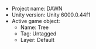 <!-- UNITY CODE ASSIST INSTRUCTIONS START -->
- Project name: DAWN
- Unity version: Unity 6000.0.44f1
- Active game object:
  - Name: Tree
  - Tag: Untagged
  - Layer: Default
<!-- UNITY CODE ASSIST INSTRUCTIONS END -->